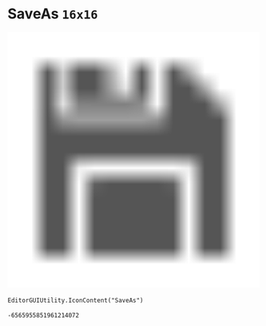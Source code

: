 # SaveAs `16x16`
<img src="/img/SaveAs.png" width=512 height=512>

``` CSharp
EditorGUIUtility.IconContent("SaveAs")
```
```
-6565955851961214072
```
